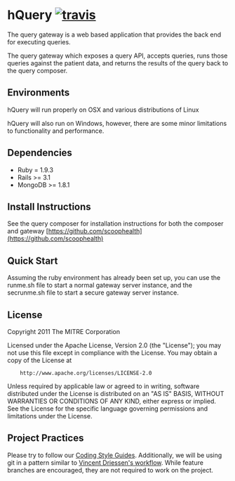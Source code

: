 hQuery [![travis](https://secure.travis-ci.org/scoophealth/query-gateway.png?branch=master)](http://travis-ci.org/scoophealth/query-gateway)
=========

The query gateway is a web based application that provides the back end for executing queries. 

The query gateway which exposes a query API, accepts queries, runs those queries against the patient data,
and returns the results of the query back to the query composer.

Environments
------------
hQuery will run properly on OSX and various distributions of Linux

hQuery will also run on Windows, however, there are some minor limitations to functionality and performance.

Dependencies
------------
* Ruby = 1.9.3
* Rails >= 3.1
* MongoDB >= 1.8.1

Install Instructions
--------------------

See the query composer for installation instructions for both the composer and gateway
  [https://github.com/scoophealth](https://github.com/scoophealth)

Quick Start
-----------

Assuming the ruby environment has already been set up, you can use the runme.sh file to start a normal gateway server instance, and the secrunme.sh file to start a secure gateway server instance.

License
-------

Copyright 2011 The MITRE Corporation

Licensed under the Apache License, Version 2.0 (the "License");
you may not use this file except in compliance with the License.
You may obtain a copy of the License at

		http://www.apache.org/licenses/LICENSE-2.0

Unless required by applicable law or agreed to in writing, software
distributed under the License is distributed on an "AS IS" BASIS,
WITHOUT WARRANTIES OR CONDITIONS OF ANY KIND, either express or implied.
See the License for the specific language governing permissions and
limitations under the License.

Project Practices
-----------------

Please try to follow our [Coding Style Guides](http://github.com/eedrummer/styleguide). Additionally, we will be using git in a pattern similar to [Vincent Driessen's workflow](http://nvie.com/posts/a-successful-git-branching-model/). While feature branches are encouraged, they are not required to work on the project.
